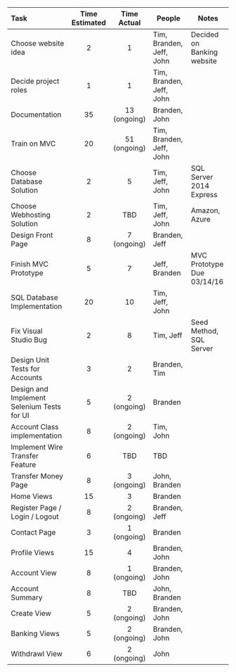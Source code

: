 | Task                                  |  Time Estimated      |    Time Actual      |       People             |  Notes
|:--------------------------------------|:--------------------:|:-------------------:|--------------------------|----------------------
| Choose website idea                   |       2              |      1              | Tim, Branden, Jeff, John |  Decided on Banking website |
| Decide project roles                  |       1              |      1              | Tim, Branden, Jeff, John |  |
| Documentation                         |       35             |        13 (ongoing)|  Branden, John    |    |
| Train on MVC                          |       20             |     51 (ongoing)    | Tim, Branden, Jeff, John |  |
| Choose Database Solution              |       2              |       5           | Tim, Jeff, John |  SQL Server 2014 Express |
| Choose Webhosting Solution            |       2              |       TBD           | Tim, Jeff, John |  Amazon, Azure |
| Design Front Page                     |       8              |     7 (ongoing)     | Branden, Jeff            |  |
| Finish MVC Prototype                  |       5              |     7     | Jeff, Branden       |  MVC Prototype Due  03/14/16 |
| SQL Database Implementation           |       20             |       10           | Tim, Jeff, John          |  |
| Fix Visual Studio Bug                 |       2              |       8           | Tim, Jeff                | Seed Method, SQL Server  |
| Design Unit Tests for Accounts        |       3              |       2           | Branden, Tim             |  |
| Design and Implement Selenium Tests for UI |       5              |       2 (ongoing)       | Branden                     |  |
| Account Class implementation          |       8              |      2 (ongoing)         | Tim, John                |  |
| Implement Wire Transfer Feature       |       6              |       TBD           | TBD                      |  |
| Transfer Money Page                   |       8              |       3 (ongoing)   | John, Branden              |  |
| Home Views                            |       15             |     3         |  Branden |    |
| Register Page / Login / Logout        |       8              |       2 (ongoing)   | Branden, Jeff                  |  |
| Contact Page                          |       3              |         1 (ongoing)  |  Branden     |   |    |
| Profile Views                         |       15             |       4         | Branden, John |    |
| Account View                          |       8              |       1 (ongoing)           | Branden, John            |  |
| Account Summary                       |       8              |       TBD                | John, Branden               |  |
| Create View                           |       5              |       2 (ongoing)        | Branden, John |    |
| Banking Views                         |       5              |       2 (ongoing)        | Branden, John |    |
| Withdrawl View                        |       6              |       2 (ongoing)        |  John |  | |
